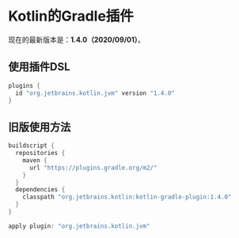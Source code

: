 Kotlin的Gradle插件
================================================================================
现在的最新版本是：**1.4.0（2020/09/01）**。

## 使用插件DSL
```groovy
plugins {
  id "org.jetbrains.kotlin.jvm" version "1.4.0"
}
```

## 旧版使用方法
```groovy
buildscript {
  repositories {
    maven {
      url "https://plugins.gradle.org/m2/"
    }
  }
  dependencies {
    classpath "org.jetbrains.kotlin:kotlin-gradle-plugin:1.4.0"
  }
}

apply plugin: "org.jetbrains.kotlin.jvm"
```